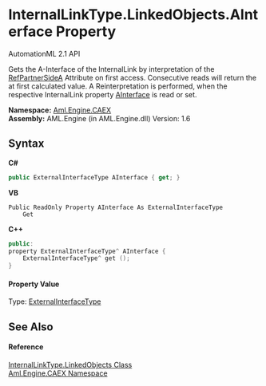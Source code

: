 # InternalLinkType.LinkedObjects.AInterface Property 
AutomationML 2.1 API 

Gets the A-Interface of the InternalLink by interpretation of the <a href="P_Aml_Engine_CAEX_InternalLinkType_RefPartnerSideA">RefPartnerSideA</a> Attribute on first access. Consecutive reads will return the at first calculated value. A Reinterpretation is performed, when the respective InternalLink property <a href="P_Aml_Engine_CAEX_InternalLinkType_AInterface">AInterface</a> is read or set.

**Namespace:**&nbsp;<a href="N_Aml_Engine_CAEX">Aml.Engine.CAEX</a><br />**Assembly:**&nbsp;AML.Engine (in AML.Engine.dll) Version: 1.6

## Syntax

**C#**<br />
``` C#
public ExternalInterfaceType AInterface { get; }
```

**VB**<br />
``` VB
Public ReadOnly Property AInterface As ExternalInterfaceType
	Get
```

**C++**<br />
``` C++
public:
property ExternalInterfaceType^ AInterface {
	ExternalInterfaceType^ get ();
}
```


#### Property Value
Type: <a href="T_Aml_Engine_CAEX_ExternalInterfaceType">ExternalInterfaceType</a>

## See Also


#### Reference
<a href="T_Aml_Engine_CAEX_InternalLinkType_LinkedObjects">InternalLinkType.LinkedObjects Class</a><br /><a href="N_Aml_Engine_CAEX">Aml.Engine.CAEX Namespace</a><br />